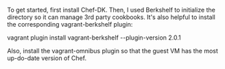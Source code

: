 To get started, first install Chef-DK. Then, I used Berkshelf to initialize the directory so it can manage 3rd party cookbooks. It's also helpful to install the corresponding vagrant-berkshelf plugin:

   vagrant plugin install vagrant-berkshelf --plugin-version 2.0.1

Also, install the vagrant-omnibus plugin so that the guest VM has the most up-do-date version of Chef.
